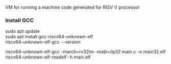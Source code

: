 VM for running a machine code generated for RISV V processor

### Install GCC

sudo apt update<br>
sudo apt install gcc-riscv64-unknown-elf<br>
riscv64-unknown-elf-gcc --version<br>

riscv64-unknown-elf-gcc -march=rv32im -mabi=ilp32 main.c -o main32.elf <br>
riscv64-unknown-elf-readelf -h main.elf<br>


